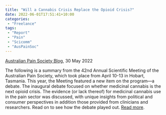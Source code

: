 ```yaml
---
title: "Will a Cannabis Crisis Replace the Opioid Crisis?"
date: 2022-06-01T17:51:41+10:00
categories:
 - "Freelance"
tags:
 - "Report"
 - "Pain"
 - "Scicomm"
 - "AusPainSoc"
---
```


<!--more-->

[Australian Pain Society Blog](https://blog.apsoc.org.au/), 30 May 2022

The following is a summary from the 42nd Annual Scientific Meeting of the Australian Pain Society, which took place from April 10-13 in Hobart, Tasmania. This year, the Meeting featured a new item on the program—a debate. The inaugural debate focused on whether medicinal cannabis is the next opioid crisis. The evidence (or lack thereof) for medicinal cannabis use in the pain sector was discussed, with unique insights from political and consumer perspectives in addition those provided from clinicians and researchers. Read on to see how the debate played out. [Read more](https://blog.apsoc.org.au/2022/05/30/aps2022-debate-will-a-cannabis-crisis-replace-the-opioid-crisis/). 